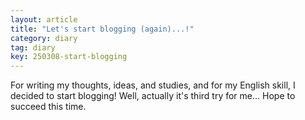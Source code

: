```yaml
---
layout: article
title: "Let's start blogging (again)...!"
category: diary
tag: diary
key: 250308-start-blogging
---
```


For writing my thoughts, ideas, and studies, and for my English skill, I decided to start blogging!
Well, actually it's third try for me... Hope to succeed this time.